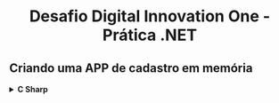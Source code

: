 <h1 align="center">Desafio Digital Innovation One - Prática .NET</h1>
<h2>Criando uma APP de cadastro em memória</h2>
<!-- C Sharp -->
<details>
    <summary><strong>C Sharp</strong></summary>
    <br />
    <div align="left">
        <!-- Introdução a Programação com C# -->
        <table border=1>
            <tr>
                <th colspan="4">Introdução a Programação com C#</th>
            </tr>
            <tr>
                <th colspan="4"></th>
            </tr>
            <tr>
                <th>Etapa</th>
                <th>Desafio</th>
                <th>Status</th>
            </tr>
            <tr>
                <td align="center">1</td>
                <td>Criando as classes</td>
                <td align="center">:heavy_check_mark:</td>
            </tr>
            <tr>
                <td align="center">2</td>
                <td>Implementado Interface</td>
                <td align="center">:heavy_check_mark:</td>
            </tr>
            <tr>
                <td align="center">3</td>
                <td>Criando Repositório</td>
                <td align="center">:heavy_check_mark:</td>
        </table>
</div>
</details>